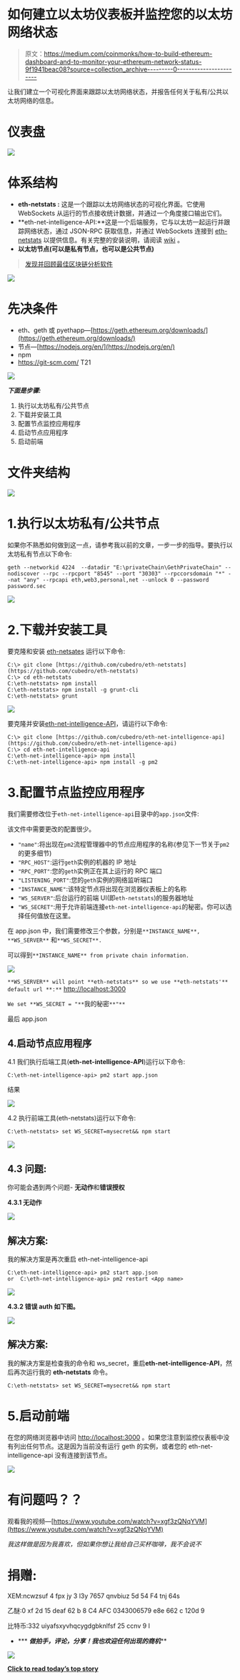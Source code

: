 # 如何建立以太坊仪表板并监控您的以太坊网络状态

> 原文：<https://medium.com/coinmonks/how-to-build-ethereum-dashboard-and-to-monitor-your-ethereum-network-status-9f1941beac08?source=collection_archive---------0----------------------->

让我们建立一个可视化界面来跟踪以太坊网络状态，并报告任何关于私有/公共以太坊网络的信息。

# 仪表盘

![](img/23e25535385949c5dceabab86da35dff.png)

# 体系结构

*   **eth-netstats :** 这是一个跟踪以太坊网络状态的可视化界面。它使用 WebSockets 从运行的节点接收统计数据，并通过一个角度接口输出它们。
*   **eth-net-intelligence-API:**这是一个后端服务，它与以太坊一起运行并跟踪网络状态，通过 JSON-RPC 获取信息，并通过 WebSockets 连接到 [eth-netstats](https://github.com/cubedro/eth-netstats) 以提供信息。有关完整的安装说明，请阅读 [wiki](https://github.com/ethereum/wiki/wiki/Network-Status) 。
*   **以太坊节点(可以是私有节点，也可以是公共节点)**

> [发现并回顾最佳区块链分析软件](https://coincodecap.com/category/blockchain-analytics)

![](img/94921e872275aa6ea6b95c9f9b578df1.png)

# 先决条件

*   eth、geth 或 pyethapp—[https://geth.ethereum.org/downloads/](https://geth.ethereum.org/downloads/)
*   节点—[https://nodejs.org/en/](https://nodejs.org/en/)
*   npm
*   https://git-scm.com/ T21

![](img/471e7591e9e173dd3e0fa3027fd7036b.png)

***下面是步骤:***

1.  执行以太坊私有/公共节点
2.  下载并安装工具
3.  配置节点监控应用程序
4.  启动节点应用程序
5.  启动前端

# 文件夹结构

![](img/136e3b5ab3a39b39c0e1b0ba1e3758e4.png)

# 1.执行以太坊私有/公共节点

如果你不熟悉如何做到这一点，请参考我以前的文章，一步一步的指导。要执行以太坊私有节点以下命令:

```
geth --networkid 4224  --datadir "E:\privateChain\GethPrivateChain" --nodiscover --rpc --rpcport "8545" --port "30303" --rpccorsdomain "*" --nat "any" --rpcapi eth,web3,personal,net --unlock 0 --password password.sec
```

![](img/2bc9883134f8b2d0dd33a7497e11682a.png)

# 2.下载并安装工具

要克隆和安装 [eth-netsates](https://github.com/cubedro/eth-netstats) 运行以下命令:

```
C:\> git clone [https://github.com/cubedro/eth-netstats](https://github.com/cubedro/eth-netstats) 
C:\> cd eth-netstats 
C:\eth-netstats> npm install 
C:\eth-netstats> npm install -g grunt-cli
C:\eth-netstats> grunt
```

![](img/136e3b5ab3a39b39c0e1b0ba1e3758e4.png)

要克隆并安装[eth-net-intelligence-API](https://github.com/cubedro/eth-net-intelligence-api)，请运行以下命令:

```
C:\> git clone [https://github.com/cubedro/eth-net-intelligence-api](https://github.com/cubedro/eth-net-intelligence-api) 
C:\> cd eth-net-intelligence-api 
C:\eth-net-intelligence-api> npm install 
C:\eth-net-intelligence-api> npm install -g pm2
```

# 3.配置节点监控应用程序

我们需要修改位于`eth-net-intelligence-api`目录中的`app.json`文件:

该文件中需要更改的配置很少。

*   `"name"`:将出现在`pm2`流程管理器中的节点应用程序的名称(参见下一节关于`pm2`的更多细节)
*   `"RPC_HOST"`:运行`geth`实例的机器的 IP 地址
*   `"RPC_PORT"`:您的`geth`实例正在其上运行的 RPC 端口
*   `"LISTENING_PORT"`:您的`geth`实例的网络监听端口
*   `"INSTANCE_NAME"`:该特定节点将出现在浏览器仪表板上的名称
*   `"WS_SERVER"`:后台运行的前端 UI(即`eth-netstats`)的服务器地址
*   `"WS_SECRET"`:用于允许前端连接`eth-net-intelligence-api`的秘密。你可以选择任何值放在这里。

在 app.json 中，我们需要修改三个参数，分别是`**INSTANCE_NAME**, **WS_SERVER**` 和`**WS_SECRET**.`

可以得到`**INSTANCE_NAME** from private chain information.`

![](img/78ab08092b4e35b9fdcaf8b5987615c2.png)

`**WS_SERVER** will point **eth-netstats** so we use **eth-netstats'** default url **:**` [http://localhost:3000](http://localhost:3000)

`We set **WS_SECRET = "**`我的秘密`**"**`

最后 app.json

## 4.启动节点应用程序

4.1 我们执行后端工具(**eth-net-intelligence-API**)运行以下命令:

```
C:\eth-net-intelligence-api> pm2 start app.json
```

结果

![](img/9e171ff653f4f9bdeea92889b791ab41.png)

4.2 执行前端工具(eth-netstats)运行以下命令:

```
C:\eth-netstats> set WS_SECRET=mysecret&& npm start
```

![](img/b581b9765ed286e04656d84310dff03c.png)

## 4.3 问题:

你可能会遇到两个问题- **无动作**和**错误授权**

**4.3.1 无动作**

![](img/2853ade48c36ac70e4f0df4956a2598b.png)

## 解决方案:

我的解决方案是再次重启 eth-net-intelligence-api

```
C:\eth-net-intelligence-api> pm2 start app.json
or  C:\eth-net-intelligence-api> pm2 restart <App name>
```

![](img/9cacb79560d7d4188f90a59593049f8a.png)

**4.3.2 错误 auth 如下图。**

![](img/d863fa0d8ebaf8ca38645d8c7f793a50.png)

## 解决方案:

我的解决方案是检查我的命令和 ws_secret，重启**eth-net-intelligence-API**，然后再次运行我的 **eth-netstats** 命令。

```
C:\eth-netstats> set WS_SECRET=mysecret&& npm start
```

# 5.启动前端

在您的网络浏览器中访问 [http://localhost:3000](http://localhost:3000/) 。如果您注意到监控仪表板中没有列出任何节点。这是因为当前没有运行 geth 的实例，或者您的 eth-net-intelligence-api 没有连接到该节点。

![](img/0c6c4375495828e00c0786edaab0af52.png)

# 有问题吗？？

观看我的视频—[https://www.youtube.com/watch?v=xgf3zQNqYVM](https://www.youtube.com/watch?v=xgf3zQNqYVM)

*我这样做是因为我喜欢，但如果你想让我给自己买杯咖啡，我不会说不*

# 捐赠:

XEM:ncwzsuf 4 fpx jy 3 l3y 7657 qnvbiuz 5d 54 F4 tnj 64s

乙醚:0 xf 2d 15 deaf 62 b 8 C4 AFC 0343006579 e8e 662 c 120d 9

比特币:332 uiyafsxyvhqcygdgbknlfsf 25 ccnv 9 I

*   *** ***做拍手，评论，分享！我也欢迎任何出现的商机*****

[![](img/449450761cd76f44f9ae574333f9e9af.png)](http://bit.ly/2G71Sp7)

[**Click to read today’s top story**](http://bit.ly/2G71Sp7)